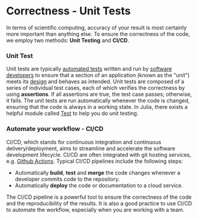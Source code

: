 # Correctness - Unit Tests

In terms of scientific computing, accuracy of your result is most certainly more important than anything else. To ensure the correctness of the code, we employ two methods: **Unit Testing** and **CI/CD**.

### Unit Test
Unit tests are typically [automated tests](https://en.wikipedia.org/wiki/Automated_test) written and run by [software developers](https://en.wikipedia.org/wiki/Software_developer) to ensure that a section of an application (known as the "unit") meets its [design](https://en.wikipedia.org/wiki/Software_design) and behaves as intended.
Unit tests are composed of a series of individual test cases, each of which verifies the correctness by using **assertions**. If all assertions are true, the test case passes; otherwise, it fails. The unit tests are run automatically whenever the code is changed, ensuring that the code is always in a working state.
In Julia, there exists a helpful module called [Test](https://docs.julialang.org/en/v1/stdlib/Test/) to help you do unit testing.

### Automate your workflow - CI/CD
CI/CD, which stands for continuous integration and continuous delivery/deployment, aims to streamline and accelerate the software development lifecycle.
CI/CD are often integrated with git hosting services, e.g. [Github Actions](https://docs.github.com/en/actions). Typical CI/CD pipelines include the following steps:

- Automatically **build**, **test** and **merge** the code changes whenever a developer commits code to the repository.
- Automatically **deploy** the code or documentation to a cloud service.

The CI/CD pipeline is a powerful tool to ensure the correctness of the code and the reproducibility of the results. It is also a good practice to use CI/CD to automate the workflow, especially when you are working with a team.